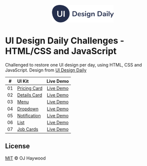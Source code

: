 <p align="center"><img width="200" src="./assets/images/logo/uidesigndaily-logo.svg" alt="UI Design Daily logo"></p>

# UI Design Daily Challenges - HTML/CSS and JavaScript

Challenged to restore one UI design per day, using HTML, CSS and JavaScript. Design from [UI Design Daily](https://uidesigndaily.com/)

| #   | UI Kit                                                                                           | Live Demo                                                                         |
| :-: | :-                                                                                               | :-:                                                                               |
| 01  | [Pricing Card](https://github.com/ojhaywood/ui-design-daily-challenges/tree/master/pricing-card) | [Live Demo](https://ojhaywood.github.io/ui-design-daily-challenges/pricing-card/) |
| 02  | [Details Card](https://github.com/ojhaywood/ui-design-daily-challenges/tree/master/details-card) | [Live Demo](https://ojhaywood.github.io/ui-design-daily-challenges/details-card/) |
| 03  | [Menu](https://github.com/ojhaywood/ui-design-daily-challenges/tree/master/menu)                 | [Live Demo](https://ojhaywood.github.io/ui-design-daily-challenges/menu/)         |
| 04  | [Dropdown](https://github.com/ojhaywood/ui-design-daily-challenges/tree/master/dropdown)         | [Live Demo](https://ojhaywood.github.io/ui-design-daily-challenges/dropdown/)     |
| 05  | [Notification](https://github.com/ojhaywood/ui-design-daily-challenges/tree/master/notification) | [Live Demo](https://ojhaywood.github.io/ui-design-daily-challenges/notification/) |
| 06  | [List](https://github.com/ojhaywood/ui-design-daily-challenges/tree/master/list)                 | [Live Demo](https://ojhaywood.github.io/ui-design-daily-challenges/list/)         |
| 07  | [Job Cards](https://github.com/ojhaywood/ui-design-daily-challenges/tree/master/job-cards)       | [Live Demo](https://ojhaywood.github.io/ui-design-daily-challenges/job-cards/)    |

## License

[MIT](License) © OJ Haywood
